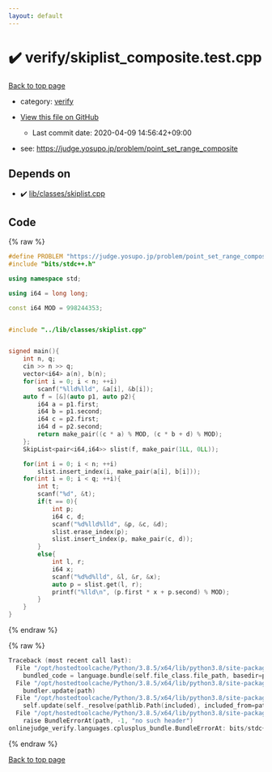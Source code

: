 ```yaml
---
layout: default
---
```


<!-- mathjax config similar to math.stackexchange -->
<script type="text/javascript" async
  src="https://cdnjs.cloudflare.com/ajax/libs/mathjax/2.7.5/MathJax.js?config=TeX-MML-AM_CHTML">
</script>
<script type="text/x-mathjax-config">
  MathJax.Hub.Config({
    TeX: { equationNumbers: { autoNumber: "AMS" }},
    tex2jax: {
      inlineMath: [ ['$','$'] ],
      processEscapes: true
    },
    "HTML-CSS": { matchFontHeight: false },
    displayAlign: "left",
    displayIndent: "2em"
  });
</script>

<script type="text/javascript" src="https://cdnjs.cloudflare.com/ajax/libs/jquery/3.4.1/jquery.min.js"></script>
<script src="https://cdn.jsdelivr.net/npm/jquery-balloon-js@1.1.2/jquery.balloon.min.js" integrity="sha256-ZEYs9VrgAeNuPvs15E39OsyOJaIkXEEt10fzxJ20+2I=" crossorigin="anonymous"></script>
<script type="text/javascript" src="../../assets/js/copy-button.js"></script>
<link rel="stylesheet" href="../../assets/css/copy-button.css" />


# :heavy_check_mark: verify/skiplist_composite.test.cpp

<a href="../../index.html">Back to top page</a>

* category: <a href="../../index.html#e8418d1d706cd73548f9f16f1d55ad6e">verify</a>
* <a href="{{ site.github.repository_url }}/blob/master/verify/skiplist_composite.test.cpp">View this file on GitHub</a>
    - Last commit date: 2020-04-09 14:56:42+09:00


* see: <a href="https://judge.yosupo.jp/problem/point_set_range_composite">https://judge.yosupo.jp/problem/point_set_range_composite</a>


## Depends on

* :heavy_check_mark: <a href="../../library/lib/classes/skiplist.cpp.html">lib/classes/skiplist.cpp</a>


## Code

<a id="unbundled"></a>
{% raw %}
```cpp
#define PROBLEM "https://judge.yosupo.jp/problem/point_set_range_composite"
#include "bits/stdc++.h"

using namespace std;

using i64 = long long;

const i64 MOD = 998244353;


#include "../lib/classes/skiplist.cpp"


signed main(){
    int n, q;
    cin >> n >> q;
    vector<i64> a(n), b(n);
    for(int i = 0; i < n; ++i)
        scanf("%lld%lld", &a[i], &b[i]);
    auto f = [&](auto p1, auto p2){
        i64 a = p1.first;
        i64 b = p1.second;
        i64 c = p2.first;
        i64 d = p2.second;
        return make_pair((c * a) % MOD, (c * b + d) % MOD);
    };
    SkipList<pair<i64,i64>> slist(f, make_pair(1LL, 0LL));

    for(int i = 0; i < n; ++i)
        slist.insert_index(i, make_pair(a[i], b[i]));
    for(int i = 0; i < q; ++i){
        int t;
        scanf("%d", &t);
        if(t == 0){
            int p;
            i64 c, d;
            scanf("%d%lld%lld", &p, &c, &d);
            slist.erase_index(p);
            slist.insert_index(p, make_pair(c, d));
        }
        else{
            int l, r;
            i64 x;
            scanf("%d%d%lld", &l, &r, &x);
            auto p = slist.get(l, r);
            printf("%lld\n", (p.first * x + p.second) % MOD);
        }
    }
}


```
{% endraw %}

<a id="bundled"></a>
{% raw %}
```cpp
Traceback (most recent call last):
  File "/opt/hostedtoolcache/Python/3.8.5/x64/lib/python3.8/site-packages/onlinejudge_verify/docs.py", line 349, in write_contents
    bundled_code = language.bundle(self.file_class.file_path, basedir=pathlib.Path.cwd())
  File "/opt/hostedtoolcache/Python/3.8.5/x64/lib/python3.8/site-packages/onlinejudge_verify/languages/cplusplus.py", line 185, in bundle
    bundler.update(path)
  File "/opt/hostedtoolcache/Python/3.8.5/x64/lib/python3.8/site-packages/onlinejudge_verify/languages/cplusplus_bundle.py", line 399, in update
    self.update(self._resolve(pathlib.Path(included), included_from=path))
  File "/opt/hostedtoolcache/Python/3.8.5/x64/lib/python3.8/site-packages/onlinejudge_verify/languages/cplusplus_bundle.py", line 258, in _resolve
    raise BundleErrorAt(path, -1, "no such header")
onlinejudge_verify.languages.cplusplus_bundle.BundleErrorAt: bits/stdc++.h: line -1: no such header

```
{% endraw %}

<a href="../../index.html">Back to top page</a>

